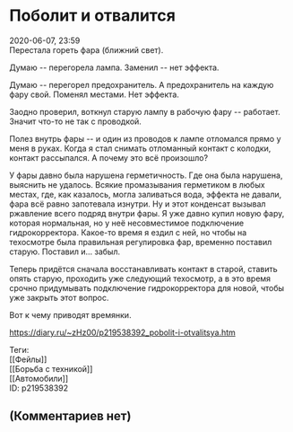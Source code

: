 Поболит и отвалится
===================

  
2020-06-07, 23:59  
 Перестала гореть фара (ближний свет).   
   
 Думаю -- перегорела лампа. Заменил -- нет эффекта.   
   
 Думаю -- перегорел предохранитель. А предохранитель на каждую фару свой. Поменял местами. Нет эффекта.   
   
 Заодно проверил, воткнул старую лампу в рабочую фару -- работает. Значит что-то не так с проводкой.   
   
 Полез внутрь фары -- и один из проводов к лампе отломался прямо у меня в руках. Когда я стал снимать отломанный контакт с колодки, контакт рассыпался. А почему это всё произошло?   
   
 У фары давно была нарушена герметичность. Где она была нарушена, выяснить не удалось. Всякие промазывания герметиком в любых местах, где, как казалось, могла заливаться вода, эффекта не давали, фара всё равно запотевала изнутри. Ну и этот конденсат вызывал ржавление всего подряд внутри фары. Я уже давно купил новую фару, которая нормальная, но у неё несовместимое подключение гидрокорректора. Какое-то время я ездил с ней, но чтобы на техосмотре была правильная регулировка фар, временно поставил старую. Поставил и... забыл.   
   
 Теперь придётся сначала восстанавливать контакт в старой, ставить опять старую, проходить уже следующий техосмотр, а в это время срочно придумывать подключение гидрокорректора для новой, чтобы уже закрыть этот вопрос.   
   
 Вот к чему приводят времянки.   
  
<https://diary.ru/~zHz00/p219538392_pobolit-i-otvalitsya.htm>  
  
Теги:  
[[Фейлы]]  
[[Борьба с техникой]]  
[[Автомобили]]  
ID: p219538392  


(Комментариев нет)
------------------
